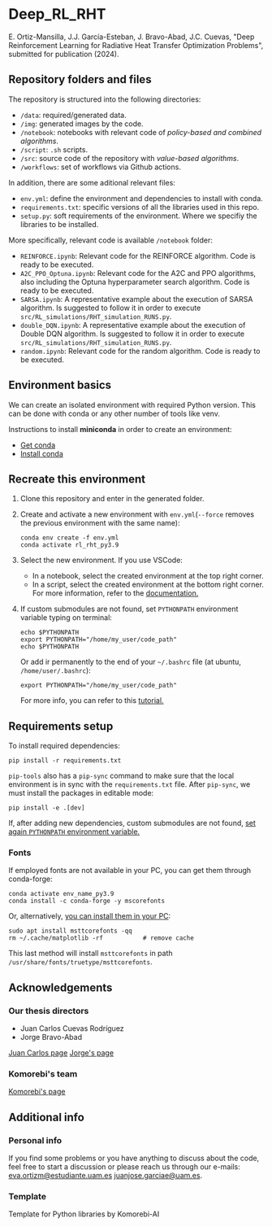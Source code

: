 # Deep_RL_RHT

E. Ortiz-Mansilla, J.J. García-Esteban, J. Bravo-Abad, J.C. Cuevas, "Deep Reinforcement Learning for Radiative Heat Transfer Optimization Problems", submitted for publication (2024).

## Repository folders and files

The repository is structured into the following directories:

- `/data`: required/generated data.
- `/img`: generated images by the code.
- `/notebook`: notebooks with relevant code of *policy-based and combined algorithms*.
- `/script`: `.sh` scripts.
- `/src`: source code of the repository with *value-based algorithms*.
- `/workflows`: set of workflows via Github actions.

In addition, there are some aditional relevant files:

- `env.yml`: define the environment and dependencies to install with conda.
- `requirements.txt`: specific versions of all the libraries used in this repo.
- `setup.py`: soft requirements of the environment. Where we specifiy the libraries to be installed.

More specifically, relevant code is available `/notebook` folder:

- `REINFORCE.ipynb`: Relevant code for the REINFORCE algorithm. Code is ready to be executed.
- `A2C_PPO_Optuna.ipynb`: Relevant code for the A2C and PPO algorithms, also including the Optuna hyperparameter search algorithm. Code is ready to be executed.
- `SARSA.ipynb`: A representative example about the execution of SARSA algorithm. Is suggested to follow it in order to execute `src/RL_simulations/RHT_simulation_RUNS.py`.
- `double_DQN.ipynb`: A representative example about the execution of Double DQN algorithm. Is suggested to follow it in order to execute `src/RL_simulations/RHT_simulation_RUNS.py`.
- `random.ipynb`: Relevant code for the random algorithm. Code is ready to be executed.

## Environment basics

We can create an isolated environment with required Python version. This can be done with conda or any other number of tools like venv.

Instructions to install **miniconda** in order to create an environment:

- [Get conda](https://docs.conda.io/en/latest/miniconda.html)
- [Install conda](https://engineeringfordatascience.com/posts/install_miniconda_from_the_command_line/)

## Recreate this environment

1. Clone this repository and enter in the generated folder.

2. Create and activate a new environment with `env.yml`(`--force` removes the previous environment with the same name):

   ```{bash}
   conda env create -f env.yml
   conda activate rl_rht_py3.9
   ```

3. Select the new environment. If you use VSCode:
    - In a notebook, select the created environment at the top right corner.
    - In a script, select the created environment at the bottom right corner.
    For more information, refer to the [documentation.](https://code.visualstudio.com/docs/python/environments#_work-with-python-interpreters)

4. If custom submodules are not found, set `PYTHONPATH` environment variable typing on terminal:

    ```{bash}
    echo $PYTHONPATH
    export PYTHONPATH="/home/my_user/code_path"
    echo $PYTHONPATH
    ```

    Or add ir permanently to the end of your `~/.bashrc` file (at ubuntu, `/home/user/.bashrc`):

    ```{bash}
    export PYTHONPATH="/home/my_user/code_path"
    ```

    For more info, you can refer to this [tutorial.](https://www.simplilearn.com/tutorials/python-tutorial/python-path)

## Requirements setup

To install required dependencies:

```{bash}
pip install -r requirements.txt
```

`pip-tools` also has a `pip-sync` command to make sure that the local environment is in sync with the `requirements.txt` file.
After `pip-sync`, we must install the packages in editable mode:

```{bash}
pip install -e .[dev]
```

If, after adding new dependencies, custom submodules are not found, [set again `PYTHONPATH` environment variable.](#recreate-this-environment)

### Fonts

If employed fonts are not available in your PC, you can get them through conda-forge:

```{bash}
conda activate env_name_py3.9 
conda install -c conda-forge -y mscorefonts
```

Or, alternatively, [you can install them in your PC](https://stackoverflow.com/questions/42097053/matplotlib-cannot-find-basic-fonts/49884009#49884009):

```{bash}
sudo apt install msttcorefonts -qq
rm ~/.cache/matplotlib -rf           # remove cache
```

This last method will install `msttcorefonts` in path `/usr/share/fonts/truetype/msttcorefonts`.

## Acknowledgements

### Our thesis directors

- Juan Carlos Cuevas Rodríguez
- Jorge Bravo-Abad

[Juan Carlos page](http://webs.ftmc.uam.es/juancarlos.cuevas/)
[Jorge's page](http://webs.ftmc.uam.es/jorge.bravo/team.html)

### Komorebi's team

[Komorebi's page](https://komorebi.ai/es/)

## Additional info

### Personal info

If you find some problems or you have anything to discuss about the code, feel free to start a discussion or please reach us through our e-mails: <eva.ortizm@estudiante.uam.es> <juanjose.garciae@uam.es>.

### Template

Template for Python libraries by Komorebi-AI
